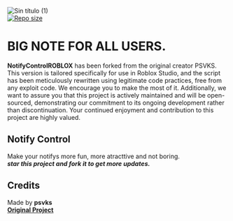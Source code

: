 ![Sin título (1)](https://user-images.githubusercontent.com/113241132/190221786-74f742c4-4fde-4b6b-ab23-1232421539e5.jpg)  
[![Repo size](https://img.shields.io/github/repo-size/psvks/NotifyControl)](https://github.com/psvks/NotifyControl)



# BIG NOTE FOR ALL USERS.

**NotifyControlROBLOX** has been forked from the original creator PSVKS. This version is tailored specifically for use in Roblox Studio, and the script has been meticulously rewritten using legitimate code practices, free from any exploit code. We encourage you to make the most of it. Additionally, we want to assure you that this project is actively maintained and will be open-sourced, demonstrating our commitment to its ongoing development rather than discontinuation. Your continued enjoyment and contribution to this project are highly valued.

## Notify Control

Make your notifys more fun, more atracttive and not boring.  
***star this project and fork it to get more updates.***


## Credits

Made by **psvks**  
[**Original Project**](https://github.com/psvks/NotifyControl)


